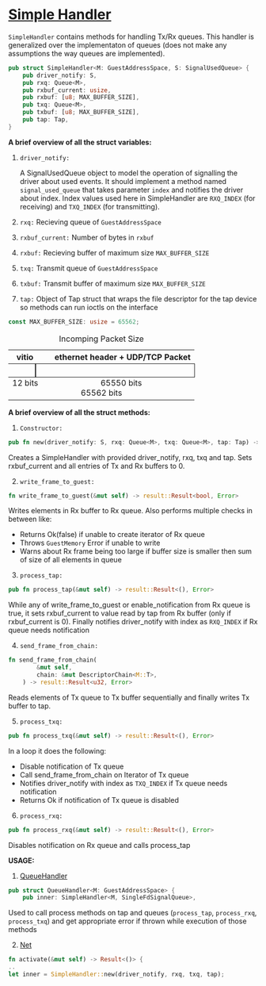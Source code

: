 # [Simple Handler](./../src/devices/src/virtio/net/simple_handler.rs)

`SimpleHandler` contains methods for handling Tx/Rx queues. This handler is generalized over the implementaton of queues (does not make any assumptions the way queues are implemented). 

```rs
pub struct SimpleHandler<M: GuestAddressSpace, S: SignalUsedQueue> {
    pub driver_notify: S,
    pub rxq: Queue<M>,
    pub rxbuf_current: usize,
    pub rxbuf: [u8; MAX_BUFFER_SIZE],
    pub txq: Queue<M>,
    pub txbuf: [u8; MAX_BUFFER_SIZE],
    pub tap: Tap,
}

```

__A brief overview of all the struct variables:__

1. `driver_notify:`
    
    A SignalUsedQueue object to model the operation of signalling the driver about used events. It should implement a method named `signal_used_queue` that takes parameter `index` and notifies the driver about index. Index values used here in SimpleHandler are `RXQ_INDEX` (for receiving) and `TXQ_INDEX` (for transmitting).

2. `rxq:`  Recieving queue of `GuestAddressSpace`
3. `rxbuf_current:` Number of bytes in `rxbuf` 
4. `rxbuf:` Recieving buffer of maximum size `MAX_BUFFER_SIZE`
5. `txq:`  Transmit queue of `GuestAddressSpace`
6. `txbuf:` Transmit buffer of maximum size `MAX_BUFFER_SIZE`
7. `tap:` Object of Tap struct that wraps the file descriptor for the tap device so methods can run ioctls on the interface

```rs
const MAX_BUFFER_SIZE: usize = 65562;
```
<table>
<caption>
Incomping Packet Size
</caption>
    <tr>
        <th colspan="2">
        &nbsp;
        vitio
        &nbsp;&nbsp;&nbsp;
        &nbsp;&nbsp;&nbsp;&nbsp;
        ethernet header + UDP/TCP Packet
        </th>
    </tr>
    <tr>
        <td style="outline: thin solid">
        </td>
        <td style="outline: thin solid">
          &nbsp;&nbsp;&nbsp;&nbsp;&nbsp;&nbsp;
          &nbsp;&nbsp;&nbsp;&nbsp;&nbsp;&nbsp;
          &nbsp;&nbsp;&nbsp;&nbsp;
        </td>
    </tr>
    <tr>
        <td colspan="2">
        12 bits
        &nbsp;&nbsp;&nbsp;&nbsp;&thinsp;
        &nbsp;&nbsp;&nbsp;&nbsp;&thinsp;
        &nbsp;&nbsp;&nbsp;&nbsp;&thinsp;
        &nbsp;&nbsp;&nbsp;&nbsp;&thinsp;
        &nbsp;&nbsp;&nbsp;&nbsp;&thinsp;
        65550 bits
    <br>
        <div align = "center">65562 bits</dev>
      </td>
    </tr>
</table>

__A brief overview of all the struct methods:__

1. `Constructor:`

```rs
pub fn new(driver_notify: S, rxq: Queue<M>, txq: Queue<M>, tap: Tap) -> Self
```
Creates a SimpleHandler with provided driver_notify, rxq, txq and tap. Sets rxbuf_current and all entries of Tx and Rx buffers to 0.

2. `write_frame_to_guest:`

```rs
fn write_frame_to_guest(&mut self) -> result::Result<bool, Error> 
```
Writes elements in Rx buffer to Rx queue. Also performs multiple checks in between like:
* Returns Ok(false) if unable to create iterator of Rx queue
* Throws `GuestMemory` Error if unable to write
* Warns about Rx frame being too large if buffer size is smaller then sum of size of all elements in queue 

3. `process_tap:`
```rs
pub fn process_tap(&mut self) -> result::Result<(), Error>
```

While any of write_frame_to_guest or enable_notification from Rx queue is true, it sets rxbuf_current to value read by tap from Rx buffer (only if rxbuf_current is 0). Finally notifies driver_notify with index as `RXQ_INDEX` if Rx queue needs notification

4. `send_frame_from_chain:`
```rs
fn send_frame_from_chain(
        &mut self,
        chain: &mut DescriptorChain<M::T>,
    ) -> result::Result<u32, Error>
```
Reads elements of Tx queue to Tx buffer sequentially and finally writes Tx buffer to tap.

5. `process_txq:`
```rs
pub fn process_txq(&mut self) -> result::Result<(), Error> 
```
In a loop it does the following:
* Disable notification of Tx queue
* Call send_frame_from_chain on Iterator of Tx queue
* Notifies driver_notify with index as `TXQ_INDEX` if Tx queue needs notification
* Returns Ok if notification of Tx queue is disabled
6. `process_rxq:`
```rs
pub fn process_rxq(&mut self) -> result::Result<(), Error>
```

Disables notification on Rx queue and calls process_tap

__USAGE:__

1. [QueueHandler](./../src/devices/src/virtio/net/queue_handler.rs)
```rs
pub struct QueueHandler<M: GuestAddressSpace> {
    pub inner: SimpleHandler<M, SingleFdSignalQueue>,
```
Used to call process methods on tap and queues (`process_tap`, `process_rxq`, `process_txq`) and get appropriate error if thrown while execution of those methods

2. [Net](./../src/devices/src/virtio/net/device.rs)
```rs
fn activate(&mut self) -> Result<()> {
..
let inner = SimpleHandler::new(driver_notify, rxq, txq, tap);
```